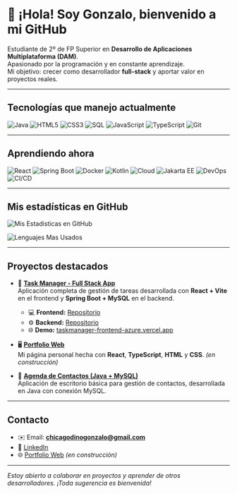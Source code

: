 # 👋 ¡Hola! Soy Gonzalo, bienvenido a mi GitHub

Estudiante de 2º de FP Superior en **Desarrollo de Aplicaciones Multiplataforma (DAM)**.  
Apasionado por la programación y en constante aprendizaje.  
Mi objetivo: crecer como desarrollador **full-stack** y aportar valor en proyectos reales.  

---

## Tecnologías que manejo actualmente
![Java](https://img.shields.io/badge/Java-ED8B00?style=for-the-badge&logo=java&logoColor=white)
![HTML5](https://img.shields.io/badge/HTML5-E34F26?style=for-the-badge&logo=html5&logoColor=white)
![CSS3](https://img.shields.io/badge/CSS3-1572B6?style=for-the-badge&logo=css3&logoColor=white)
![SQL](https://img.shields.io/badge/SQL-4479A1?style=for-the-badge&logo=mysql&logoColor=white)
![JavaScript](https://img.shields.io/badge/JavaScript-F7DF1E?style=for-the-badge&logo=javascript&logoColor=black)
![TypeScript](https://img.shields.io/badge/TypeScript-3178C6?style=for-the-badge&logo=typescript&logoColor=white)
![Git](https://img.shields.io/badge/Git-F05032?style=for-the-badge&logo=git&logoColor=white)

---

## Aprendiendo ahora
![React](https://img.shields.io/badge/React-61DAFB?style=for-the-badge&logo=react&logoColor=black)
![Spring Boot](https://img.shields.io/badge/Spring%20Boot-6DB33F?style=for-the-badge&logo=springboot&logoColor=white)
![Docker](https://img.shields.io/badge/Docker-2496ED?style=for-the-badge&logo=docker&logoColor=white)
![Kotlin](https://img.shields.io/badge/Kotlin-7F52FF?style=for-the-badge&logo=kotlin&logoColor=white)
![Cloud](https://img.shields.io/badge/Cloud_Technologies-4285F4?style=for-the-badge&logo=cloudflare&logoColor=white)
![Jakarta EE](https://img.shields.io/badge/Jakarta%20EE-EF2D5E?style=for-the-badge&logo=jakartaee&logoColor=white)
![DevOps](https://img.shields.io/badge/DevOps-0A0A0A?style=for-the-badge&logo=devops&logoColor=white)
![CI/CD](https://img.shields.io/badge/CI%2FCD-000000?style=for-the-badge&logo=gitlab&logoColor=white)


---

## Mis estadísticas en GitHub

![Mis Estadisticas en GitHub](https://github-readme-stats.vercel.app/api?username=gonzalocg123&show_icons=true&theme=radical&count_private=true&include_all_commits=true&cache_seconds=1800)

![Lenguajes Mas Usados](https://github-readme-stats.vercel.app/api/top-langs/?username=gonzalocg123&layout=compact&theme=radical&cache_seconds=1800)

---

## Proyectos destacados  

- 🧠 **[Task Manager - Full Stack App](https://taskmanager-frontend-zeta.vercel.app/)**  
  Aplicación completa de gestión de tareas desarrollada con **React + Vite** en el frontend y **Spring Boot + MySQL** en el backend.  
  - 💻 **Frontend:** [Repositorio](https://github.com/gonzalocg123/taskmanager_frontend)  
  - ⚙️ **Backend:** [Repositorio](https://github.com/gonzalocg123/taskmanager-backend)  
  - 🌐 **Demo:** [taskmanager-frontend-azure.vercel.app](https://taskmanager-frontend-zeta.vercel.app/)

- 🖥️ **[Portfolio Web](https://gonzalocg123.github.io/mi-portfolio/)**  
  Mi página personal hecha con **React**, **TypeScript**, **HTML** y **CSS**. *(en construcción)*  

- 📂 **[Agenda de Contactos (Java + MySQL)](https://github.com/gonzalocg123/AgendaContactos)**  
  Aplicación de escritorio básica para gestión de contactos, desarrollada en Java con conexión MySQL.

---

## Contacto
- ✉️ Email: **chicagodinogonzalo@gmail.com**  
- 💼 [LinkedIn](https://www.linkedin.com/in/gonzalo-chica-godino-27710a33a/)  
- 🌐 [Portfolio Web](https://gonzalocg123.github.io/mi-portfolio/) *(en construcción)*  

---

*Estoy abierto a colaborar en proyectos y aprender de otros desarrolladores. ¡Toda sugerencia es bienvenida!*  
